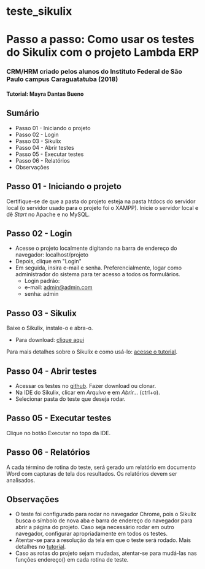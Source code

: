 # teste_sikulix

# Passo a passo: Como usar os testes do Sikulix com o projeto Lambda ERP

### CRM/HRM criado pelos alunos do Instituto Federal de São Paulo campus Caraguatatuba (2018)
#### Tutorial: Mayra Dantas Bueno

## Sumário
- Passo 01 - Iniciando o projeto
- Passo 02 - Login
- Passo 03 - Sikulix
- Passo 04 - Abrir testes
- Passo 05 - Executar testes
- Passo 06 - Relatórios
- Observações

## Passo 01 - Iniciando o projeto
Certifique-se de que a pasta do projeto esteja na pasta htdocs do servidor local (o servidor usado para o projeto foi o XAMPP). Inicie o servidor local e dê _Start_ no Apache e no MySQL.

## Passo 02 - Login
- Acesse o projeto localmente digitando na barra de endereço do navegador: localhost/projeto
- Depois, clique em "Login"
- Em seguida, insira e-mail e senha. Preferencialmente, logar como administrador do sistema para ter acesso a todos os formulários.
  - Login padrão:
  - e-mail: admin@admin.com
  - senha: admin

## Passo 03 - Sikulix
Baixe o Sikulix, instale-o e abra-o.
  - Para download: [clique aqui](http://sikulix.com/)
  
Para mais detalhes sobre o Sikulix e como usá-lo: [acesse o tutorial](https://github.com/baguy/Tutorial_Sikuli/blob/master/tutorial_sikulix.md).

## Passo 04 - Abrir testes
- Acessar os testes no [github](https://github.com/baguy/teste_sikulix). Fazer download ou clonar.
- Na IDE do Sikulix, clicar em _Arquivo_ e em _Abrir..._ (ctrl+o).
- Selecionar pasta do teste que deseja rodar.

## Passo 05 - Executar testes
Clique no botão Executar no topo da IDE.

## Passo 06 - Relatórios
A cada término de rotina do teste, será gerado um relatório em documento Word com capturas de tela dos resultados. Os relatórios devem ser analisados.

## Observações
- O teste foi configurado para rodar no navegador Chrome, pois o Sikulix busca o símbolo de nova aba e barra de endereço do navegador para abrir a página do projeto. Caso seja necessário rodar em outro navegador, configurar apropriadamente em todos os testes.
- Atentar-se para a resolução da tela em que o teste será rodado. Mais detalhes no [tutorial](https://github.com/baguy/Tutorial_Sikuli/blob/master/tutorial_sikulix.md).
- Caso as rotas do projeto sejam mudadas, atentar-se para mudá-las nas funções endereço() em cada rotina de teste.
